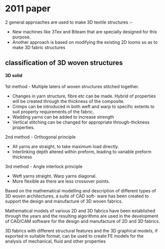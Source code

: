 # 2011 paper

2 general approaches are used to make 3D textile structures :-
- New machines like 3Tex and Biteam that are specially designed for this purpose.
- Another approach is based on modifying the existing 2D looms so as to make 3D fabric structures  

##  classification of 3D woven structures

#### 3D solid

1st method - Multiple laters of woven structures stitched together.
- Changes in yarn structure, fibre etc can be made. Hybrid of properties will be created through the thickness of the composite.
- Crimps can be introduced in both weft and warp to specific extents to suit property requirements of the fabric.
- Wadding yarns can be added to increase strength
- Vertical stitching can be changed for appropriate through-thckness properties.

2nd method - Orthogonal principle

- All yarns are straight, to take maximum load directly.
- Interlinking depth altered within preform, leading to variable preform thickness

3rd method  - Angle interlock principle
- Weft yarns straight. Warp yarns diagonal.
- More flexible as there are less crossover points.

Based on the mathematical modelling and description of different types of 3D woven architectures, a suite of CAD soft- ware has been created to support the design and manufacture of 3D woven fabrics.

Mathematical models of various 2D and 3D fabrics have been established through the years and the
resulting algorithms are used in the development of CAD/CAM software for the design and manufacture of 2D and 3D fabrics.

3D fabrics with different structural features and the 3D graphical models, if exported in suitable format, can be used to create FE models for the analysis of mechanical, fluid and other properties
